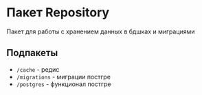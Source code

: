 # Пакет Repository

Пакет для работы с хранением данных в бдшках и миграциями

## Подпакеты
- `/cache` - редис
- `/migrations` - миграции постгре
- `/postgres` - функционал постгре
